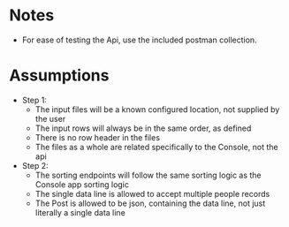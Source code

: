 # Notes
  - For ease of testing the Api, use the included postman collection.

# Assumptions
  - Step 1:
    - The input files will be a known configured location, not supplied by the user
    - The input rows will always be in the same order, as defined
    - There is no row header in the files
    - The files as a whole are related specifically to the Console, not the api
  - Step 2:  
    - The sorting endpoints will follow the same sorting logic as the Console app sorting logic
    - The single data line is allowed to accept multiple people records
    - The Post is allowed to be json, containing the data line, not just literally a single data line

